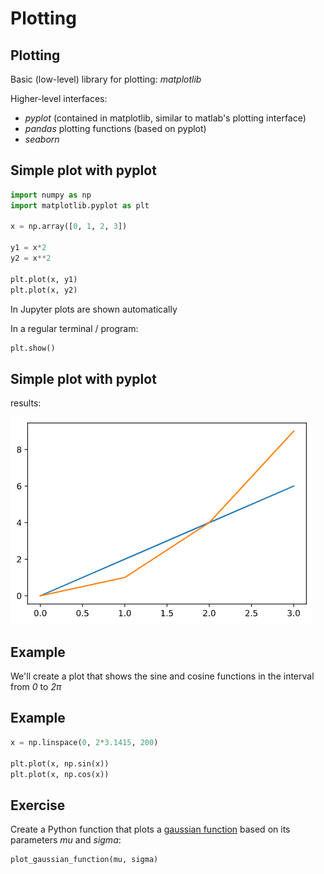# Plotting

## Plotting

Basic (low-level) library for plotting: _matplotlib_

Higher-level interfaces:

- _pyplot_ (contained in matplotlib, similar to matlab's plotting interface)
- _pandas_ plotting functions (based on pyplot)
- _seaborn_

## Simple plot with pyplot

```py
import numpy as np
import matplotlib.pyplot as plt

x = np.array([0, 1, 2, 3])

y1 = x*2
y2 = x**2

plt.plot(x, y1)
plt.plot(x, y2)
```

In Jupyter plots are shown automatically

In a regular terminal / program:

```py
plt.show()
```

## Simple plot with pyplot

results:

<img src="assets/pyplot-simple-graphs.png" alt="Simple plot in pyplot" />

## Example

We'll create a plot that shows the sine and cosine functions in the interval from _0_ to _2π_

## Example

```py
x = np.linspace(0, 2*3.1415, 200)

plt.plot(x, np.sin(x))
plt.plot(x, np.cos(x))
```

## Exercise

Create a Python function that plots a [gaussian function](https://en.wikipedia.org/wiki/Gaussian_function) based on its parameters _mu_ and _sigma_:

```py
plot_gaussian_function(mu, sigma)
```

